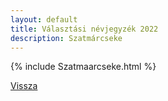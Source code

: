 ```yaml
---
layout: default
title: Választási névjegyzék 2022
description: Szatmárcseke
---
```


{% include Szatmaarcseke.html %}

[Vissza](./)